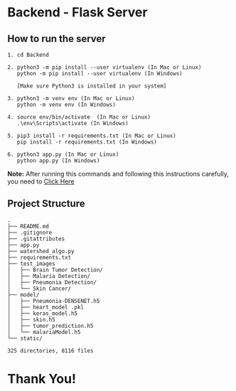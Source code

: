 # Backend - Flask Server

## How to run the server
```
1. cd Backend

2. python3 -m pip install --user virtualenv (In Mac or Linux)
   python -m pip install --user virtualenv (In Windows) 
   
   [Make sure Python3 is installed in your system]

3. python3 -m venv env (In Mac or Linux)
   python -m venv env (In Windows) 
   
4. source env/bin/activate  (In Mac or Linux)
   .\env\Scripts\activate (In Windows) 
   
5. pip3 install -r requirements.txt (In Mac or Linux)
   pip install -r requirements.txt (In Windows)
   
6. python3 app.py (In Mac or Linux)
   python app.py (In Windows)
```
**Note:** After running this commands and following this instructions carefully, you need to [Click Here](https://github.com/SANUS-ML/SANUS-WEB/blob/master/Frontend/README.md)

## Project Structure
```
.
├── README.md
├── .gitignore
├── .gitattributes
├── app.py
├── watershed_algo.py
├── requirements.txt
├── test_images
│   ├── Brain Tumor Detection/
│   ├── Malaria Detection/
│   ├── Pneumonia Detection/
│   └── Skin Cancer/
├── model/
│   ├── Pneumonia-DENSENET.h5
│   ├── heart_model .pkl
│   ├── keras_model.h5
│   ├── skin.h5
│   ├── tumor_prediction.h5
│   └── malariaModel.h5
└── static/

325 directories, 8116 files
```
# Thank You!
